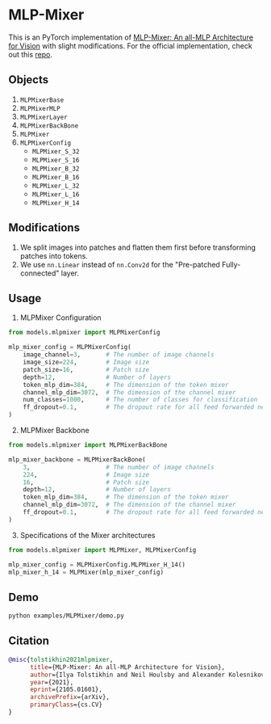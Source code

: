 # MLP-Mixer

This is an PyTorch implementation of [MLP-Mixer: An all-MLP Architecture for Vision](https://arxiv.org/abs/2105.01601) with slight modifications. For the official implementation, check out this [repo](https://github.com/google-research/vision_transformer).

## Objects

1. `MLPMixerBase`
2. `MLPMixerMLP`
3. `MLPMixerLayer`
4. `MLPMixerBackBone`
5. `MLPMixer`
6. `MLPMixerConfig`
   - `MLPMixer_S_32`
   - `MLPMixer_S_16`
   - `MLPMixer_B_32`
   - `MLPMixer_B_16`
   - `MLPMixer_L_32`
   - `MLPMixer_L_16`
   - `MLPMixer_H_14`

## Modifications

1. We split images into patches and flatten them first before transforming patches into tokens.
2. We use `nn.Linear` instead of `nn.Conv2d` for the "Pre-patched Fully-connected" layer.

## Usage

1. MLPMixer Configuration

```python
from models.mlpmixer import MLPMixerConfig

mlp_mixer_config = MLPMixerConfig(
    image_channel=3,       # The number of image channels
    image_size=224,        # Image size
    patch_size=16,         # Patch size
    depth=12,              # Number of layers
    token_mlp_dim=384,     # The dimension of the token mixer
    channel_mlp_dim=3072,  # The dimension of the channel mixer
    num_classes=1000,      # The number of classes for classification
    ff_dropout=0.1,        # The dropout rate for all feed forwarded networks
)
```

2. MLPMixer Backbone

```python
from models.mlpmixer import MLPMixerBackBone

mlp_mixer_backbone = MLPMixerBackBone(
    3,                     # The number of image channels
    224,                   # Image size
    16,                    # Patch size
    depth=12,              # Number of layers
    token_mlp_dim=384,     # The dimension of the token mixer
    channel_mlp_dim=3072,  # The dimension of the channel mixer
    ff_dropout=0.1,        # The dropout rate for all feed forwarded networks
)
```

3. Specifications of the Mixer architectures

```python
from models.mlpmixer import MLPMixer, MLPMixerConfig

mlp_mixer_config = MLPMixerConfig.MLPMixer_H_14()
mlp_mixer_h_14 = MLPMixer(mlp_mixer_config)
```

## Demo

```bash
python examples/MLPMixer/demo.py
```

## Citation

```bibtex
@misc{tolstikhin2021mlpmixer,
      title={MLP-Mixer: An all-MLP Architecture for Vision},
      author={Ilya Tolstikhin and Neil Houlsby and Alexander Kolesnikov and Lucas Beyer and Xiaohua Zhai and Thomas Unterthiner and Jessica Yung and Daniel Keysers and Jakob Uszkoreit and Mario Lucic and Alexey Dosovitskiy},
      year={2021},
      eprint={2105.01601},
      archivePrefix={arXiv},
      primaryClass={cs.CV}
}
```
